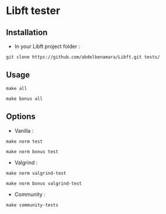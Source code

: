 # Libft tester

## Installation

- In your Libft project folder :
```
git clone https://github.com/abdelbenamara/Libft.git tests/
```

## Usage
```
make all
```
```
make bonus all
```

## Options

- Vanilla :
```
make norm test
```
```
make norm bonus test
```

- Valgrind :
```
make norm valgrind-test
```
```
make norm bonus valgrind-test
```

- Community :
```
make community-tests
```

